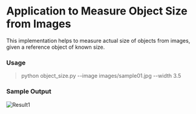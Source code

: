# Application to Measure Object Size from Images

This implementation helps to measure actual size of objects from images, given a reference object of known size.

### Usage
> python object_size.py --image images/sample01.jpg --width 3.5

### Sample Output
![Result1](sample_output.png "result1")
